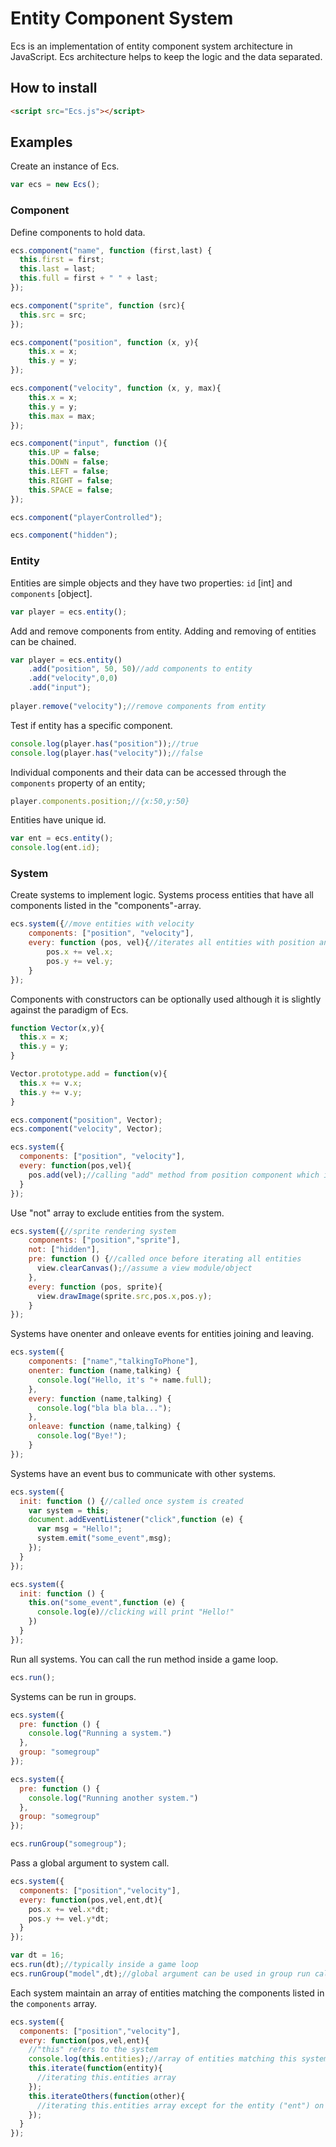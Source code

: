 # Entity Component System
Ecs is an implementation of entity component system architecture in JavaScript. Ecs architecture helps to keep the logic and the data separated.
## How to install
```html
<script src="Ecs.js"></script>
```
## Examples
Create an instance of Ecs.
```javascript
var ecs = new Ecs();
```
### Component
Define components to hold data.
```javascript
ecs.component("name", function (first,last) {
  this.first = first;
  this.last = last;
  this.full = first + " " + last;
});

ecs.component("sprite", function (src){
  this.src = src;
});

ecs.component("position", function (x, y){
    this.x = x;
    this.y = y;
});

ecs.component("velocity", function (x, y, max){
    this.x = x;
    this.y = y;
    this.max = max;
});

ecs.component("input", function (){
    this.UP = false;
    this.DOWN = false;
    this.LEFT = false;
    this.RIGHT = false;
    this.SPACE = false;
});

ecs.component("playerControlled");

ecs.component("hidden");
```
### Entity
Entities are simple objects and they have two properties: `id` [int] and `components` [object].
```javascript
var player = ecs.entity();
```
Add and remove components from entity. Adding and removing of entities can be chained.
```javascript
var player = ecs.entity()
    .add("position", 50, 50)//add components to entity
    .add("velocity",0,0)
    .add("input");
    
player.remove("velocity");//remove components from entity
```
Test if entity has a specific component.
```javascript   
console.log(player.has("position"));//true
console.log(player.has("velocity"));//false
```
Individual components and their data can be accessed through the `components` property of an entity;
```javascript
player.components.position;//{x:50,y:50}
```
Entities have unique id.
```javascript
var ent = ecs.entity();
console.log(ent.id);
```
### System
Create systems to implement logic. Systems process entities that have all components listed in the "components"-array.
```javascript
ecs.system({//move entities with velocity
    components: ["position", "velocity"],
    every: function (pos, vel){//iterates all entities with position and velocity component
        pos.x += vel.x;
        pos.y += vel.y;
    }
});
```
Components with constructors can be optionally used although it is slightly against the paradigm of Ecs.
```javascript
function Vector(x,y){
  this.x = x;
  this.y = y;
}

Vector.prototype.add = function(v){
  this.x += v.x;
  this.y += v.y;
}

ecs.component("position", Vector);
ecs.component("velocity", Vector);

ecs.system({
  components: ["position", "velocity"],
  every: function(pos,vel){
    pos.add(vel);//calling "add" method from position component which is instanceof Vector
  }
});
```
Use "not" array to exclude entities from the system.
```javascript
ecs.system({//sprite rendering system
    components: ["position","sprite"],
    not: ["hidden"],
    pre: function () {//called once before iterating all entities
      view.clearCanvas();//assume a view module/object
    },
    every: function (pos, sprite){
      view.drawImage(sprite.src,pos.x,pos.y);
    }
});
```
Systems have onenter and onleave events for entities joining and leaving.
```javascript
ecs.system({
    components: ["name","talkingToPhone"],
    onenter: function (name,talking) {
      console.log("Hello, it's "+ name.full);
    },
    every: function (name,talking) {
      console.log("bla bla bla...");
    },
    onleave: function (name,talking) {
      console.log("Bye!");
    }
});
```
Systems have an event bus to communicate with other systems.
```javascript
ecs.system({
  init: function () {//called once system is created
    var system = this;
    document.addEventListener("click",function (e) {
      var msg = "Hello!";
      system.emit("some_event",msg);
    });
  }
});

ecs.system({
  init: function () {
    this.on("some_event",function (e) {
      console.log(e)//clicking will print "Hello!"
    })
  }
});
```
Run all systems. You can call the run method inside a game loop.
```javascript
ecs.run();
```
Systems can be run in groups.
```javascript
ecs.system({
  pre: function () {
    console.log("Running a system.")
  },
  group: "somegroup"
});

ecs.system({
  pre: function () {
    console.log("Running another system.")
  },
  group: "somegroup"
});

ecs.runGroup("somegroup");
```
Pass a global argument to system call.
```javascript
ecs.system({
  components: ["position","velocity"],
  every: function(pos,vel,ent,dt){
    pos.x += vel.x*dt;
    pos.y += vel.y*dt;
  }
});

var dt = 16;
ecs.run(dt);//typically inside a game loop
ecs.runGroup("model",dt);//global argument can be used in group run calls, too
```
Each system maintain an array of entities matching the components listed in the `components` array.
```javascript
ecs.system({
  components: ["position","velocity"],
  every: function(pos,vel,ent){
    //"this" refers to the system
    console.log(this.entities);//array of entities matching this system's components array
    this.iterate(function(entity){
      //iterating this.entities array    
    });
    this.iterateOthers(function(other){
      //iterating this.entities array except for the entity ("ent") on which the "every" method is called
    });
  }
});
```
